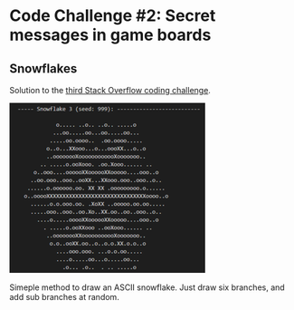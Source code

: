 # Code Challenge #2: Secret messages in game boards

## Snowflakes

Solution to the [third Stack Overflow coding challenge](https://stackoverflow.com/beta/challenges/79669436/code-challenge-3-creating-ascii-art-snowflakes).

![Snowflake](img_snowflake.png)

Simeple method to draw an ASCII snowflake.  Just draw six branches, and add sub branches at random.
